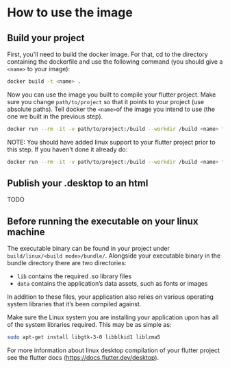 # How to use the image

## Build your project

First, you'll need to build the docker image. For that, cd to the directory containing the dockerfile and use the following command (you should give a `<name>` to your image):  
```bash
docker build -t <name> .
```

Now you can use the image you built to compile your flutter project. Make sure you change `path/to/project` so that it points to your project (use absolute paths). Tell docker the `<name>`of the image you intend to use (the one we built in the previous step).
```bash
docker run --rm -it -v path/to/project:/build --workdir /build <name> flutter build linux
```
NOTE: You should have added linux support to your flutter project prior to this step. If you haven't done it already do:
```bash
docker run --rm -it -v path/to/project:/build --workdir /build <name> flutter create --platforms=linux .
```

## Publish your .desktop to an html
TODO

## Before running the executable on your linux machine
The executable binary can be found in your project under `build/linux/<build mode>/bundle/`. Alongside your executable binary in the bundle directory there are two directories:
* `lib` contains the required .so library files
* `data` contains the application’s data assets, such as fonts or images

In addition to these files, your application also relies on various operating system libraries that it’s been compiled against.

Make sure the Linux system you are installing your application upon has all of the system libraries required. This may be as simple as:
```bash
sudo apt-get install libgtk-3-0 libblkid1 liblzma5
```
For more information about linux desktop compilation of your flutter project see the flutter docs (https://docs.flutter.dev/desktop).